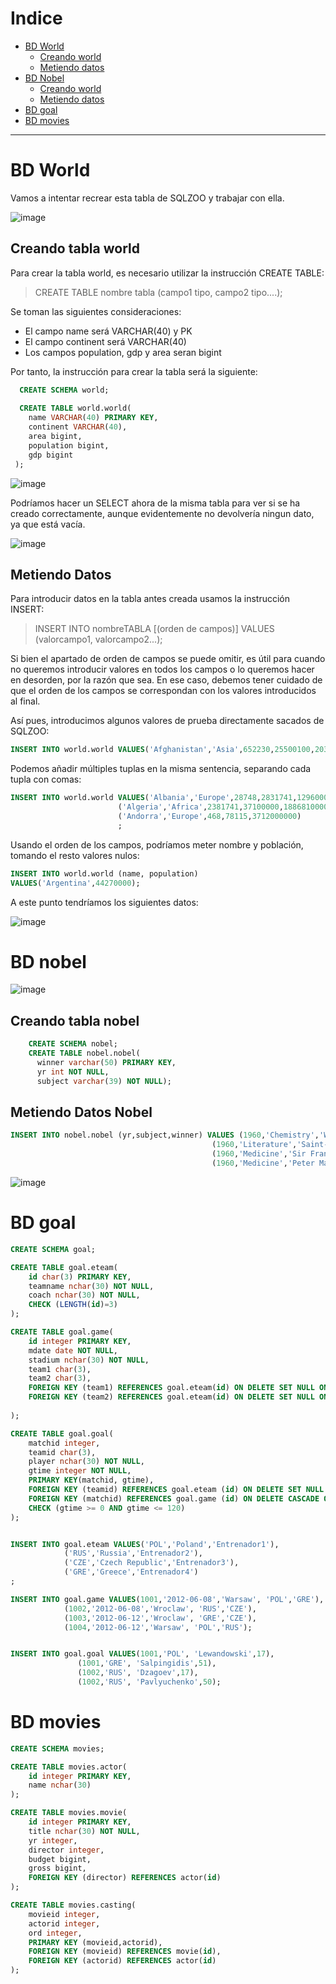 # Indice
- [BD World](#bd-world)
  - [Creando world](#creando-tabla-world)
  - [Metiendo datos](#metiendo-datos)
- [BD Nobel](#bd-nobel)
  - [Creando world](#creando-tabla-nobel)
  - [Metiendo datos](#metiendo-datos-nobel)
- [BD goal](#bd-goal)
- [BD movies](#bd-movies)
  
-----------------------------------------------

# BD World
Vamos a intentar recrear esta tabla de SQLZOO y trabajar con ella.

![image](../img/tabla1.png "Logo Title Text 1")

## Creando tabla world
Para crear la tabla world, es necesario utilizar la instrucción CREATE TABLE:
  > CREATE TABLE nombre tabla (campo1 tipo, campo2 tipo....);

Se toman las siguientes consideraciones:
  - El campo name será VARCHAR(40) y PK
  - El campo continent será VARCHAR(40)
  - Los campos population, gdp y area seran bigint
  
Por tanto, la instrucción para crear la tabla será la siguiente:

```SQL
  CREATE SCHEMA world;
  
  CREATE TABLE world.world(
    name VARCHAR(40) PRIMARY KEY,
    continent VARCHAR(40),
    area bigint,
    population bigint,
    gdp bigint
 );
```

![image](./img/img16.png "Logo Title Text 1")

Podríamos hacer un SELECT ahora de la misma tabla para ver si se ha creado correctamente, aunque evidentemente no devolvería ningun dato, ya que está vacía.

![image](./img/img17.png "Logo Title Text 1")


## Metiendo Datos
Para introducir datos en la tabla antes creada usamos la instrucción INSERT:
> INSERT INTO nombreTABLA [(orden de campos)] VALUES (valorcampo1, valorcampo2...);

Si bien el apartado de orden de campos se puede omitir, es útil para cuando no queremos introducir valores en todos los campos o lo queremos hacer en desorden, por la razón que sea. En ese caso, debemos tener cuidado de que el orden de los campos se correspondan con los valores introducidos al final.

Así pues, introducimos algunos valores de prueba directamente sacados de SQLZOO:

```SQL
INSERT INTO world.world VALUES('Afghanistan','Asia',652230,25500100,20343000000);
```

Podemos añadir múltiples tuplas en la misma sentencia, separando cada tupla con comas:

```SQL
INSERT INTO world.world VALUES('Albania','Europe',28748,2831741,12960000000),
                        ('Algeria','Africa',2381741,37100000,188681000000)
                        ('Andorra','Europe',468,78115,3712000000)
                        ;
```

Usando el orden de los campos, podríamos meter nombre y población, tomando el resto valores nulos:

```SQL
INSERT INTO world.world (name, population)
VALUES('Argentina',44270000);
```
A este punto tendríamos los siguientes datos:

![image](./img/img22.png "Logo Title Text 1")

# BD nobel
![image](../img/nobel.png "Logo Title Text 1")

## Creando tabla nobel
```SQL
    CREATE SCHEMA nobel;
    CREATE TABLE nobel.nobel(
      winner varchar(50) PRIMARY KEY,
      yr int NOT NULL,
      subject varchar(39) NOT NULL);
```
## Metiendo Datos Nobel
```SQL
INSERT INTO nobel.nobel (yr,subject,winner) VALUES (1960,'Chemistry','Willard F. Libby'),
                                             (1960,'Literature','Saint-John Perse'),
                                             (1960,'Medicine','Sir Frank Macfarlane Burnet'),
                                             (1960,'Medicine','Peter Madawar');

```

![image](./img/img23.png "Logo Title Text 1")

# BD goal

```SQL
CREATE SCHEMA goal;

CREATE TABLE goal.eteam(
	id char(3) PRIMARY KEY,
	teamname nchar(30) NOT NULL,
	coach nchar(30) NOT NULL,
	CHECK (LENGTH(id)=3)
);

CREATE TABLE goal.game(
	id integer PRIMARY KEY,
	mdate date NOT NULL,
	stadium nchar(30) NOT NULL,
	team1 char(3),
	team2 char(3),
	FOREIGN KEY (team1) REFERENCES goal.eteam(id) ON DELETE SET NULL ON UPDATE CASCADE,
	FOREIGN KEY (team2) REFERENCES goal.eteam(id) ON DELETE SET NULL ON UPDATE CASCADE
	
);

CREATE TABLE goal.goal(
	matchid integer,
	teamid char(3),
	player nchar(30) NOT NULL,
	gtime integer NOT NULL,
	PRIMARY KEY(matchid, gtime),
	FOREIGN KEY (teamid) REFERENCES goal.eteam (id) ON DELETE SET NULL ON UPDATE CASCADE,
	FOREIGN KEY (matchid) REFERENCES goal.game (id) ON DELETE CASCADE ON UPDATE CASCADE,
	CHECK (gtime >= 0 AND gtime <= 120)
);

```
```SQL

INSERT INTO goal.eteam VALUES('POL','Poland','Entrenador1'),
			('RUS','Russia','Entrenador2'),
			('CZE','Czech Republic','Entrenador3'),
			('GRE','Greece','Entrenador4')
;

INSERT INTO goal.game VALUES(1001,'2012-06-08','Warsaw', 'POL','GRE'),
			(1002,'2012-06-08','Wroclaw', 'RUS','CZE'),
			(1003,'2012-06-12','Wroclaw', 'GRE','CZE'),
			(1004,'2012-06-12','Warsaw', 'POL','RUS');


INSERT INTO goal.goal VALUES(1001,'POL', 'Lewandowski',17),
		       (1001,'GRE', 'Salpingidis',51),
		       (1002,'RUS', 'Dzagoev',17),
		       (1002,'RUS', 'Pavlyuchenko',50);
```
# BD movies
```SQL
CREATE SCHEMA movies;

CREATE TABLE movies.actor(
	id integer PRIMARY KEY,
	name nchar(30)	
);

CREATE TABLE movies.movie(
	id integer PRIMARY KEY,
	title nchar(30) NOT NULL,
	yr integer,
	director integer,
	budget bigint,
	gross bigint,
	FOREIGN KEY (director) REFERENCES actor(id)	
);

CREATE TABLE movies.casting(
	movieid integer,
	actorid integer,
	ord integer,
	PRIMARY KEY (movieid,actorid),
	FOREIGN KEY (movieid) REFERENCES movie(id),
	FOREIGN KEY (actorid) REFERENCES actor(id)
);
```
